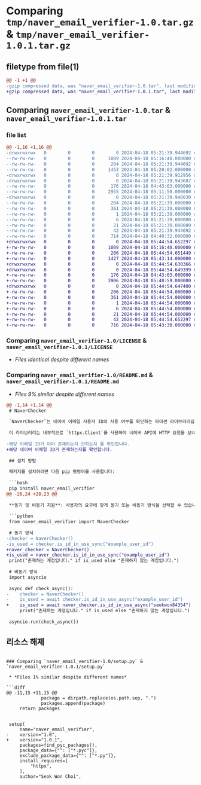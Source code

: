 # Comparing `tmp/naver_email_verifier-1.0.tar.gz` & `tmp/naver_email_verifier-1.0.1.tar.gz`

## filetype from file(1)

```diff
@@ -1 +1 @@
-gzip compressed data, was "naver_email_verifier-1.0.tar", last modified: Thu Apr 18 05:21:39 2024, max compression
+gzip compressed data, was "naver_email_verifier-1.0.1.tar", last modified: Thu Apr 18 05:44:54 2024, max compression
```

## Comparing `naver_email_verifier-1.0.tar` & `naver_email_verifier-1.0.1.tar`

### file list

```diff
@@ -1,16 +1,16 @@
-drwxrwxrwx   0        0        0        0 2024-04-18 05:21:39.944692 naver_email_verifier-1.0/
--rw-rw-rw-   0        0        0     1089 2024-04-18 05:16:40.000000 naver_email_verifier-1.0/LICENSE
--rw-rw-rw-   0        0        0      204 2024-04-18 05:21:39.944692 naver_email_verifier-1.0/PKG-INFO
--rw-rw-rw-   0        0        0     1453 2024-04-18 05:20:02.000000 naver_email_verifier-1.0/README.md
-drwxrwxrwx   0        0        0        0 2024-04-18 05:21:39.912956 naver_email_verifier-1.0/naver_email_verifier/
-drwxrwxrwx   0        0        0        0 2024-04-18 05:21:39.943687 naver_email_verifier-1.0/naver_email_verifier/__pycache__/
--rw-rw-rw-   0        0        0      176 2024-04-18 04:43:03.000000 naver_email_verifier-1.0/naver_email_verifier/__pycache__/__init__.cpython-311.pyc
--rw-rw-rw-   0        0        0     2955 2024-04-18 05:11:50.000000 naver_email_verifier-1.0/naver_email_verifier/__pycache__/verifier.cpython-311.pyc
-drwxrwxrwx   0        0        0        0 2024-04-18 05:21:39.940030 naver_email_verifier-1.0/naver_email_verifier.egg-info/
--rw-rw-rw-   0        0        0      204 2024-04-18 05:21:39.000000 naver_email_verifier-1.0/naver_email_verifier.egg-info/PKG-INFO
--rw-rw-rw-   0        0        0      361 2024-04-18 05:21:39.000000 naver_email_verifier-1.0/naver_email_verifier.egg-info/SOURCES.txt
--rw-rw-rw-   0        0        0        1 2024-04-18 05:21:39.000000 naver_email_verifier-1.0/naver_email_verifier.egg-info/dependency_links.txt
--rw-rw-rw-   0        0        0        6 2024-04-18 05:21:39.000000 naver_email_verifier-1.0/naver_email_verifier.egg-info/requires.txt
--rw-rw-rw-   0        0        0       21 2024-04-18 05:21:39.000000 naver_email_verifier-1.0/naver_email_verifier.egg-info/top_level.txt
--rw-rw-rw-   0        0        0       42 2024-04-18 05:21:39.944692 naver_email_verifier-1.0/setup.cfg
--rw-rw-rw-   0        0        0      714 2024-04-18 04:40:32.000000 naver_email_verifier-1.0/setup.py
+drwxrwxrwx   0        0        0        0 2024-04-18 05:44:54.652297 naver_email_verifier-1.0.1/
+-rw-rw-rw-   0        0        0     1089 2024-04-18 05:16:40.000000 naver_email_verifier-1.0.1/LICENSE
+-rw-rw-rw-   0        0        0      206 2024-04-18 05:44:54.651449 naver_email_verifier-1.0.1/PKG-INFO
+-rw-rw-rw-   0        0        0     1427 2024-04-18 05:43:14.000000 naver_email_verifier-1.0.1/README.md
+drwxrwxrwx   0        0        0        0 2024-04-18 05:44:54.630366 naver_email_verifier-1.0.1/naver_email_verifier/
+drwxrwxrwx   0        0        0        0 2024-04-18 05:44:54.649399 naver_email_verifier-1.0.1/naver_email_verifier/__pycache__/
+-rw-rw-rw-   0        0        0      176 2024-04-18 04:43:03.000000 naver_email_verifier-1.0.1/naver_email_verifier/__pycache__/__init__.cpython-311.pyc
+-rw-rw-rw-   0        0        0     3906 2024-04-18 05:40:59.000000 naver_email_verifier-1.0.1/naver_email_verifier/__pycache__/verifier.cpython-311.pyc
+drwxrwxrwx   0        0        0        0 2024-04-18 05:44:54.647400 naver_email_verifier-1.0.1/naver_email_verifier.egg-info/
+-rw-rw-rw-   0        0        0      206 2024-04-18 05:44:54.000000 naver_email_verifier-1.0.1/naver_email_verifier.egg-info/PKG-INFO
+-rw-rw-rw-   0        0        0      361 2024-04-18 05:44:54.000000 naver_email_verifier-1.0.1/naver_email_verifier.egg-info/SOURCES.txt
+-rw-rw-rw-   0        0        0        1 2024-04-18 05:44:54.000000 naver_email_verifier-1.0.1/naver_email_verifier.egg-info/dependency_links.txt
+-rw-rw-rw-   0        0        0        6 2024-04-18 05:44:54.000000 naver_email_verifier-1.0.1/naver_email_verifier.egg-info/requires.txt
+-rw-rw-rw-   0        0        0       21 2024-04-18 05:44:54.000000 naver_email_verifier-1.0.1/naver_email_verifier.egg-info/top_level.txt
+-rw-rw-rw-   0        0        0       42 2024-04-18 05:44:54.652297 naver_email_verifier-1.0.1/setup.cfg
+-rw-rw-rw-   0        0        0      716 2024-04-18 05:43:30.000000 naver_email_verifier-1.0.1/setup.py
```

### Comparing `naver_email_verifier-1.0/LICENSE` & `naver_email_verifier-1.0.1/LICENSE`

 * *Files identical despite different names*

### Comparing `naver_email_verifier-1.0/README.md` & `naver_email_verifier-1.0.1/README.md`

 * *Files 9% similar despite different names*

```diff
@@ -1,14 +1,14 @@
 # NaverChecker
 
 `NaverChecker`는 네이버 이메일 사용자 ID의 사용 여부를 확인하는 파이썬 라이브러리입니다.
 
 이 라이브러리는 내부적으로 `httpx.Client`를 사용하여 네이버 API에 HTTP 요청을 보내어,
 
-해당 이메일 ID가 이미 존재하는지 안하는지 를 확인합니다.
+해당 네이버 이메일 ID가 존재하는지를 확인합니다.
 
 ## 설치 방법
 
 패키지를 설치하려면 다음 pip 명령어를 사용합니다:
 
 ```bash
 pip install naver_email_verifier
@@ -20,24 +20,23 @@
 
 **동기 및 비동기 지원**: 사용자의 요구에 맞게 동기 또는 비동기 방식을 선택할 수 있습니다.
 
 ```python
 from naver_email_verifier import NaverChecker
 
 # 동기 방식
-checker = NaverChecker()
-is_used = checker.is_id_in_use_sync("example_user_id")
+naver_checker = NaverChecker()
+is_used = naver_checker.is_id_in_use_sync("example_user_id")
 print("존재하는 계정입니다." if is_used else "존재하지 않는 계정입니다.")
 
 # 비동기 방식
 import asyncio
 
 async def check_async():
-    checker = NaverChecker()
-    is_used = await checker.is_id_in_use_async("example_user_id")
+    is_used = await naver_checker.is_id_in_use_async("seokwon84354")
     print("존재하는 계정입니다." if is_used else "존재하지 않는 계정입니다.")
 
 asyncio.run(check_async())
 ```
 
 ## 리소스 해제
```

### Comparing `naver_email_verifier-1.0/setup.py` & `naver_email_verifier-1.0.1/setup.py`

 * *Files 1% similar despite different names*

```diff
@@ -11,15 +11,15 @@
             package = dirpath.replace(os.path.sep, ".")
             packages.append(package)
     return packages
 
 
 setup(
     name="naver_email_verifier",
-    version="1.0",
+    version="1.0.1",
     packages=find_pyc_packages(),
     package_data={"": ["*.pyc"]},
     exclude_package_data={"": ["*.py"]},
     install_requires=[
         "httpx",
     ],
     author="Seok Won Choi",
```

